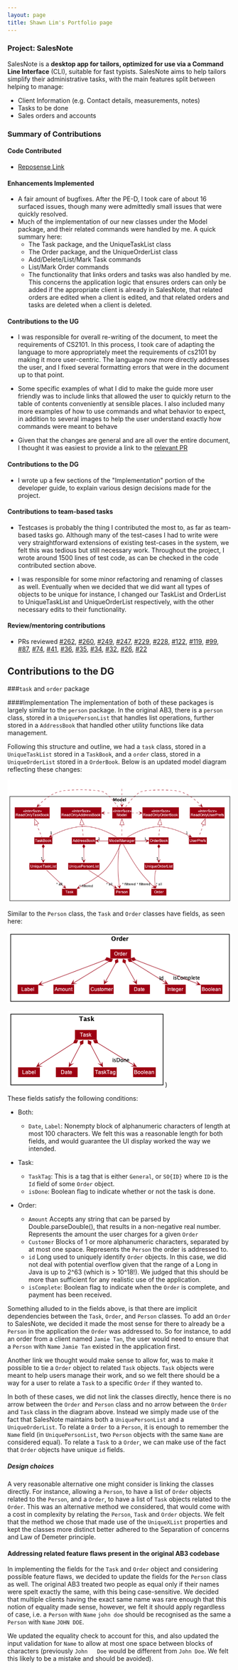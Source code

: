 ```yaml
---
layout: page
title: Shawn Lim's Portfolio page
---
```


### Project: SalesNote
SalesNote is a **desktop app for tailors, optimized for use via a Command Line Interface** (CLI), suitable for fast
typists. SalesNote aims to help tailors simplify their administrative tasks, with the main features split between helping to manage:

* Client Information (e.g. Contact details, measurements, notes)
* Tasks to be done
* Sales orders and accounts

### Summary of Contributions


#### Code Contributed
* [Reposense Link](https://nus-cs2103-ay2122s1.github.io/tp-dashboard/?search=AY2122S1-CS2103T-W08-3%2Ftp&sort=groupTitle&sortWithin=title&timeframe=commit&mergegroup=&groupSelect=groupByRepos&breakdown=true&checkedFileTypes=docs~functional-code~test-code~other&since=2021-09-17&tabOpen=true&tabType=authorship&tabAuthor=lwlshawn&tabRepo=AY2122S1-CS2103T-W08-3%2Ftp%5Bmaster%5D&authorshipIsMergeGroup=false&authorshipFileTypes=docs~functional-code~test-code&authorshipIsBinaryFileTypeChecked=false)

#### Enhancements Implemented
* A fair amount of bugfixes. After the PE-D, I took care of about 16 surfaced issues, though many were admittedly small issues that were quickly resolved.
* Much of the implementation of our new classes under the Model package, and their related commands were handled by me. A quick summary here:
    * The Task package, and the UniqueTaskList class
    * The Order package, and the UniqueOrderList class
    * Add/Delete/List/Mark Task commands
    * List/Mark Order commands
    * The functionality that links orders and tasks was also handled by me. This concerns the application logic that ensures
    orders can only be added if the appropriate client is already in SalesNote, that related orders are edited when a client
      is edited, and that related orders and tasks are deleted when a client is deleted.

#### Contributions to the UG
* I was responsible for overall re-writing of the document, to meet the requirements of CS2101. In this process, I took care
of adapting the language to more appropriately meet the requirements of cs2101 by making it more user-centric. The language
now more directly addresses the user, and I fixed several formatting errors that were in the document up to that point.
  
* Some specific examples of what I did to make the guide more user friendly was to include links that allowed the 
user to quickly return to the table of contents conveniently at sensible places. I also included many more examples of
  how to use commands and what behavior to expect, in addition to several images to help the user understand exactly how
  commands were meant to behave
  
* Given that the changes are general and are all over the entire document, I thought it was easiest to provide a link
to the [relevant PR](https://github.com/AY2122S1-CS2103T-W08-3/tp/pull/287) 

#### Contributions to the DG
* I wrote up a few sections of the "Implementation" portion of the developer guide, to explain various design decisions
made for the project.

#### Contributions to team-based tasks
* Testcases is probably the thing I contributed the most to, as far as team-based tasks go. Although many of the test-cases
I had to write were very straightforward extensions of existing test-cases in the system, we felt this was tedious but still
  necessary work. Throughout the project, I wrote around 1500 lines of test code, as can be checked in the code contributed 
  section above.
  
* I was responsible for some minor refactoring and renaming of classes as well. Eventually when we decided that we did want
all types of objects to be unique for instance, I changed our TaskList and OrderList to UniqueTaskList and UniqueOrderList 
  respectively, with the other necessary edits to their functionality.

#### Review/mentoring contributions
* PRs reviewed 
  [\#262](https://github.com/AY2122S1-CS2103T-W08-3/tp/pull/262), 
  [\#260](https://github.com/AY2122S1-CS2103T-W08-3/tp/pull/260), 
  [\#249](https://github.com/AY2122S1-CS2103T-W08-3/tp/pull/249), 
  [\#247](https://github.com/AY2122S1-CS2103T-W08-3/tp/pull/247), 
  [\#229](https://github.com/AY2122S1-CS2103T-W08-3/tp/pull/229), 
  [\#228](https://github.com/AY2122S1-CS2103T-W08-3/tp/pull/228), 
  [\#122](https://github.com/AY2122S1-CS2103T-W08-3/tp/pull/122), 
  [\#119](https://github.com/AY2122S1-CS2103T-W08-3/tp/pull/119), 
  [\#99](https://github.com/AY2122S1-CS2103T-W08-3/tp/pull/99),
  [\#87](https://github.com/AY2122S1-CS2103T-W08-3/tp/pull/87), 
  [\#74](https://github.com/AY2122S1-CS2103T-W08-3/tp/pull/74), 
  [\#41](https://github.com/AY2122S1-CS2103T-W08-3/tp/pull/41), 
  [\#36](https://github.com/AY2122S1-CS2103T-W08-3/tp/pull/36), 
  [\#35](https://github.com/AY2122S1-CS2103T-W08-3/tp/pull/35), 
  [\#34](https://github.com/AY2122S1-CS2103T-W08-3/tp/pull/34), 
  [\#32](https://github.com/AY2122S1-CS2103T-W08-3/tp/pull/32), 
  [\#26](https://github.com/AY2122S1-CS2103T-W08-3/tp/pull/26), 
  [\#22](https://github.com/AY2122S1-CS2103T-W08-3/tp/pull/22)
  

## Contributions to the DG

###`task` and `order` package

####Implementation
The implementation of both of these packages is largely similar to the `person` package. In the original AB3, there is a
`person` class, stored in a `UniquePersonList` that handles list operations, further stored in a `AddressBook` that handled
other utility functions like data management.

Following this structure and outline, we had a `task` class, stored in a `UniqueTaskList` stored in a `TaskBook`, and a
`order` class, stored in a `UniqueOrderList` stored in a `OrderBook`. Below is an updated model diagram reflecting these
changes:

![`Updated Model Diagram`](../images/ModelClassDiagram.png)

Similar to the `Person` class, the `Task` and `Order` classes have fields, as seen here:

![`Order Class Diagram`](../images/OrderClassDiagram.png)

![`Task Class Diagram`](../images/TaskClassDiagram.png))

These fields satisfy the following conditions:
* Both:
  * `Date`, `Label`: Nonempty block of alphanumeric characters of length at most 100 characters. We felt this was a reasonable
    length for both fields, and would guarantee the UI display worked the way we intended.
* Task:
  * `TaskTag`: This is a tag that is either `General`, or `SO{ID}` where `ID` is the `Id` field of some `Order` object.
  * `isDone`: Boolean flag to indicate whether or not the task is done.

* Order:
  * `Amount` Accepts any string that can be parsed by Double.parseDouble(), that results in a non-negative real number.
    Represents the amount the user charges for a given `Order`
  * `Customer` Blocks of 1 or more alphanumeric characters, separated by at most one space. Represents the `Person` the order
    is addressed to.
  * `id` Long used to uniquely identify `Order` objects. In this case, we did not deal with potential overflow given that
    the range of a Long in Java is up to 2^63 (which is > 10^18!). We judged that this should be more than sufficient for
    any realistic use of the application.
  * `isComplete`: Boolean flag to indicate when the `Order` is complete, and payment has been received.

Something alluded to in the fields above, is that there are implicit dependencies between the `Task`, `Order`, and `Person` classes.
To add an `Order` to SalesNote, we decided it made the most sense for there to already be a `Person` in the application
the `Order` was addressed to. So for instance, to add an order from a client named `Jamie Tan`, the user would need to ensure
that a `Person` with `Name` `Jamie Tan` existed in the application first.

Another link we thought would make sense to allow for, was to make it possible to tie a `Order` object to related `Task` objects.
`Task` objects were meant to help users manage their work, and so we felt there should be a way for a user to relate a `Task`
to a specific `Order` if they wanted to.

In both of these cases, we did not link the classes directly, hence there is no arrow between the `Order` and `Person` class
and no arrow between the `Order` and `Task` class in the diagram above. Instead we simply made use of the fact that SalesNote
maintains both a `UniquePersonList` and a `UniqueOrderList`. To relate a `Order` to a `Person`, it is enough to remember the
`Name` field (in `UniquePersonList`, two `Person` objects with the same `Name` are considered equal). To relate a `Task` to
a `Order`, we can make use of the fact that `Order` objects have unique `id` fields.

##### Design choices
A very reasonable alternative one might consider is linking the classes directly. For instance, allowing a `Person`, to
have a list of `Order` objects related to the `Person`, and a `Order`, to have a list of `Task` objects related to the `Order`.
This was an alternative method we considered, that would come with a cost in complexity by relating the `Person`,
`Task` and `Order` objects. We felt that the method we chose that made use of the `UniqueXList` properties and kept the
classes more distinct better adhered to the Separation of concerns and Law of Demeter principle.

#### Addressing related feature flaws present in the original AB3 codebase
In implementing the fields for the `Task` and `Order` object and considering possible feature flaws, we decided to update
the fields for the `Person` class as well. The original AB3 treated two people as equal only if their names were spelt exactly
the same, with this being case-sensitive. We decided that multiple clients having the exact same name was rare
enough that this notion of equality made sense, however, we felt it should apply regardless of case, i.e. a `Person` with `Name` `john doe`
should be recognised as the same a `Person` with `Name` `JOHN DOE`.

We updated the equality check to account for this, and also updated the input validation for `Name` to allow at most one
space between blocks of characters (previously `John   Doe` would be different from `John Doe`. We felt this likely to be
a mistake and should be avoided).

